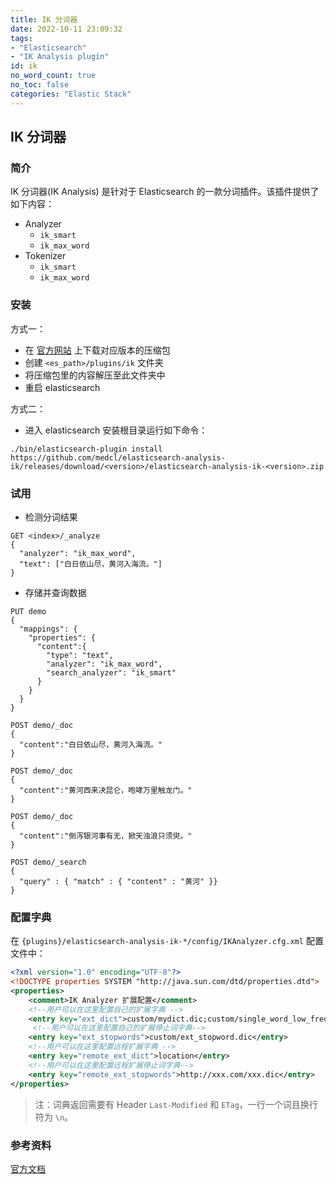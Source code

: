 ```yaml
---
title: IK 分词器
date: 2022-10-11 23:09:32
tags:
- "Elasticsearch"
- "IK Analysis plugin"
id: ik
no_word_count: true
no_toc: false
categories: "Elastic Stack"
---
```


## IK 分词器

### 简介

IK 分词器(IK Analysis) 是针对于 Elasticsearch 的一款分词插件。该插件提供了如下内容：

- Analyzer
  - `ik_smart`
  - `ik_max_word`
- Tokenizer
  - `ik_smart`
  - `ik_max_word`

### 安装

方式一：

- 在 [官方网站](https://github.com/medcl/elasticsearch-analysis-ik/releases) 上下载对应版本的压缩包
- 创建 `<es_path>/plugins/ik` 文件夹
- 将压缩包里的内容解压至此文件夹中
- 重启 elasticsearch

方式二：

- 进入 elasticsearch 安装根目录运行如下命令：

```text
./bin/elasticsearch-plugin install https://github.com/medcl/elasticsearch-analysis-ik/releases/download/<version>/elasticsearch-analysis-ik-<version>.zip
```

### 试用

- 检测分词结果

```text
GET <index>/_analyze
{
  "analyzer": "ik_max_word",
  "text": ["白日依山尽，黄河入海流。"]
}
```

- 存储并查询数据

```text
PUT demo
{
  "mappings": {
    "properties": {
      "content":{
        "type": "text",
        "analyzer": "ik_max_word",
        "search_analyzer": "ik_smart"
      }
    }
  }
}

POST demo/_doc
{
  "content":"白日依山尽，黄河入海流。"
}

POST demo/_doc
{
  "content":"黄河西来决昆仑，咆哮万里触龙门。"
}

POST demo/_doc
{
  "content":"倒泻银河事有无，掀天浊浪只须臾。"
}

POST demo/_search
{
  "query" : { "match" : { "content" : "黄河" }}
}
```

### 配置字典

在 `{plugins}/elasticsearch-analysis-ik-*/config/IKAnalyzer.cfg.xml` 配置文件中：

```xml
<?xml version="1.0" encoding="UTF-8"?>
<!DOCTYPE properties SYSTEM "http://java.sun.com/dtd/properties.dtd">
<properties>
	<comment>IK Analyzer 扩展配置</comment>
	<!--用户可以在这里配置自己的扩展字典 -->
	<entry key="ext_dict">custom/mydict.dic;custom/single_word_low_freq.dic</entry>
	 <!--用户可以在这里配置自己的扩展停止词字典-->
	<entry key="ext_stopwords">custom/ext_stopword.dic</entry>
 	<!--用户可以在这里配置远程扩展字典 -->
	<entry key="remote_ext_dict">location</entry>
 	<!--用户可以在这里配置远程扩展停止词字典-->
	<entry key="remote_ext_stopwords">http://xxx.com/xxx.dic</entry>
</properties>
```

> 注：词典返回需要有 Header `Last-Modified` 和 `ETag`，一行一个词且换行符为 `\n`。

### 参考资料

[官方文档](https://github.com/medcl/elasticsearch-analysis-ik)
